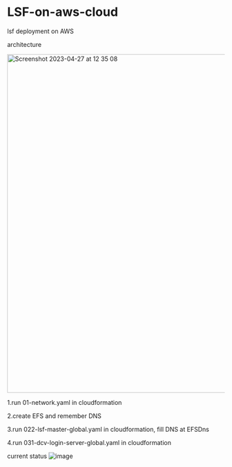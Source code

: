 # LSF-on-aws-cloud
lsf deployment on AWS

architecture

<img width="784" alt="Screenshot 2023-04-27 at 12 35 08" src="https://user-images.githubusercontent.com/40814113/234760295-a3871584-af5c-48fc-bd26-657e9b146d0b.png">

1.run 01-network.yaml in cloudformation

2.create EFS and remember DNS

3.run 022-lsf-master-global.yaml in cloudformation, fill DNS at EFSDns

4.run 031-dcv-login-server-global.yaml in cloudformation

current status
![image](https://user-images.githubusercontent.com/40814113/233983096-65178ca9-00df-4b5c-a750-33ec8226ced9.png)



